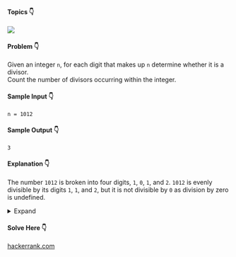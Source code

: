 #### Topics :point_down:
![](https://img.shields.io/badge/-modulus-wheat)

#### Problem :point_down:
Given an integer `n`, for each digit that makes up `n` determine whether it is a divisor.  
Count the number of divisors occurring within the integer. 
#### Sample Input :point_down:
```
n = 1012
```
#### Sample Output :point_down:
```
3
```
#### Explanation :point_down:
The number `1012` is broken into four digits, `1`, `0`, `1`, and `2`. `1012` is evenly divisible by its digits `1`, `1`, and `2`, but it is not divisible by `0` as division by zero is undefined.
<details>
<summary>Expand</summary>

#### Python :point_down:
```py
def solve(n):
    d = [int(i) for i in str(n)] # digits
    c = 0 # count
    
    for i in d:
        if (i != 0 and n % i == 0):
            c += 1
            
    return c
```
#### Time Complexity :point_down:
```
O(log n)
```
#### Space Complexity :point_down:
```
O(log n)
```
</details>

#### Solve Here :point_down:
[hackerrank.com](https://www.hackerrank.com/challenges/find-digits/problem)
